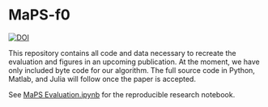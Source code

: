 # MaPS-f0

[![DOI](https://zenodo.org/badge/139153624.svg)](https://zenodo.org/badge/latestdoi/139153624)

This repository contains all code and data necessary to recreate the evaluation and figures in an upcoming publication. At the moment, we have only included byte code for our algorithm. The full source code in Python, Matlab, and Julia will follow once the paper is accepted.

See [MaPS Evaluation.ipynb](https://github.com/bastibe/maps_reproducible/blob/master/MaPS%20Evaluation.ipynb) for the reproducible research notebook.
